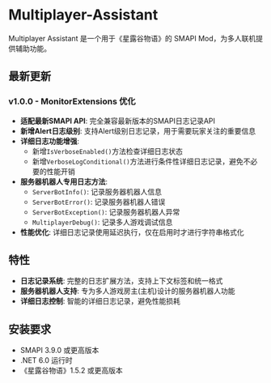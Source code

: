 # Multiplayer-Assistant
Multiplayer Assistant 是一个用于《星露谷物语》的 SMAPI Mod，为多人联机提供辅助功能。

## 最新更新

### v1.0.0 - MonitorExtensions 优化
- **适配最新SMAPI API**: 完全兼容最新版本的SMAPI日志记录API
- **新增Alert日志级别**: 支持Alert级别日志记录，用于需要玩家关注的重要信息
- **详细日志功能增强**: 
  - 新增`IsVerboseEnabled()`方法检查详细日志状态
  - 新增`VerboseLogConditional()`方法进行条件性详细日志记录，避免不必要的性能开销
- **服务器机器人专用日志方法**: 
  - `ServerBotInfo()`: 记录服务器机器人信息
  - `ServerBotError()`: 记录服务器机器人错误
  - `ServerBotException()`: 记录服务器机器人异常
  - `MultiplayerDebug()`: 记录多人游戏调试信息
- **性能优化**: 详细日志记录使用延迟执行，仅在启用时才进行字符串格式化

## 特性

- **日志记录系统**: 完整的日志扩展方法，支持上下文标签和统一格式
- **服务器机器人支持**: 专为多人游戏房主(主机)设计的服务器机器人功能
- **详细日志控制**: 智能的详细日志记录，避免性能损耗

## 安装要求

- SMAPI 3.9.0 或更高版本
- .NET 6.0 运行时
- 《星露谷物语》1.5.2 或更高版本
